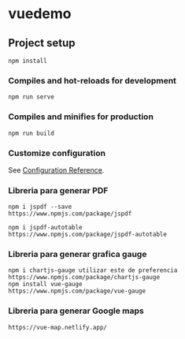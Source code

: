 # vuedemo

## Project setup
```
npm install
```

### Compiles and hot-reloads for development
```
npm run serve
```

### Compiles and minifies for production
```
npm run build
```

### Customize configuration
See [Configuration Reference](https://cli.vuejs.org/config/).

### Libreria para generar PDF 
```
npm i jspdf --save
https://www.npmjs.com/package/jspdf

npm i jspdf-autotable
https://www.npmjs.com/package/jspdf-autotable
```
### Libreria para generar grafica gauge
```
npm i chartjs-gauge utilizar este de preferencia
https://www.npmjs.com/package/chartjs-gauge
npm install vue-gauge
https://www.npmjs.com/package/vue-gauge
```
### Libreria para generar Google maps
```
https://vue-map.netlify.app/
```